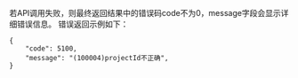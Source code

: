 若API调用失败，则最终返回结果中的错误码code不为0，message字段会显示详细错误信息。
错误返回示例如下：

```
{
    "code": 5100,
    "message": "(100004)projectId不正确",
}
```
